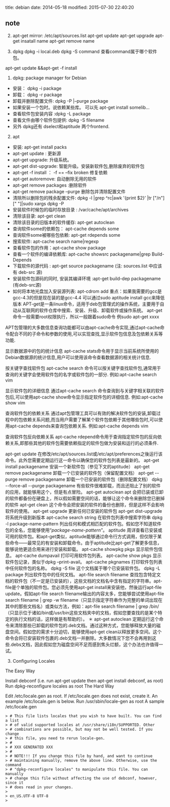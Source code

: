 title: debian
date: 2014-05-18
modified: 2015-07-30 22:40:20

## note
2. apt-get
    mirror: /etc/apt/sources.list
    apt-get update
    apt-get upgrade
    apt-get insatall name
    apt-get remove name

4. dpkg
dpkg -i local.deb
dpkg -S command 查看command属于哪个软件包。

apt-get update &&apt-get -f install 

1. dpkg: package manager for Debian
* 安装： dpkg -i package
* 卸载： dpkg -r package
* 卸载并删除配置文件: dpkg -P |–purge package
* 如果安装一个包时。说依赖某些库。 可以先 apt-get install somelib…
* 查看软件包安装内容 :dpkg -L package
* 查看文件由哪个软件包提供: dpkg -S filename
* 另外 dpkg还有 dselect和aptitude 两个frontend.
2. apt
* 安装: apt-get install packs
* apt-get update : 更新源
* apt-get upgrade: 升级系统。
* apt-get dist-upgrade: 智能升级。安装新软件包,删除废弃的软件包
* apt-get -f install ： -f == –fix broken 修复依赖
* apt-get autoremove: 自动删除无用的软件
* apt-get remove packages :删除软件
* apt-get remove package –purge 删除包并清除配置文件
* 清除所以删除包的残余配置文件: dpkg -l |grep ^rc|awk '{print $2}’ |tr ["/n"] [" "]|sudo xargs dpkg -P
* 安装软件时候包的临时存放目录 : /var/cache/apt/archives
* 清除该目录: apt-get clean
* 清除该目录的旧版本的软件缓存: apt-get autoclean
* 查询软件some的依赖包： apt-cache depends some
* 查询软件some被哪些包依赖: apt-get rdepends some
* 搜索软件: apt-cache search name|regexp
* 查看软件包的作用：apt-cache show package
* 查看一个软件的编译依赖库: apt-cache showsrc packagename|grep Build-Depends
* 下载软件的源代码 : apt-get source packagename (注: sources.list 中应该有 deb-src 源)
* 安装软件包源码的同时, 安装其编译环境 :apt-get build-dep packagename (有deb-src源)
* 如何将本地光盘加入安装源列表: apt-cdrom add
重点：如果我需要的gcc是gcc-4.3的但是现在装的是gcc-4.4
可以通过sudo aptitude install gcc来降低版本
APT-get是一条linux命令，适用于deb包管理式的操作系统，主要用于自动从互联网的软件仓库中搜索、安装、升级、卸载软件或操作系统。
apt-get命令一般需要root权限执行，所以一般跟着sudo命令
例sudo apt-get xxxx

APT包管理的大多数信息查询功能都可以由apt-cache命令实现,通过apt-cache命令配合不同的子命令和参数的使用,可以实现查找,显示软件包信息及包依赖关系等功能.

显示数据源中的包的统计信息
apt-cache stats命令用于显示当前系统所使用的Debian数据源的统计信息,用户可以使用该命令查看数据源的相关统计信息.

按关键字查找软件包
apt-cache search 命令可以按关键字查找软件包,通常用于查询的关键字会使用软件包的名字或软件包的一部分.
例如:apt-cache search vim

显示软件包的详细信息
通过apt-cache search 命令查询到与关键字相关联的软件包后,可以使用apt-cache show命令显示指定软件包的详细信息.
例如:apt-cache show vim

查询软件包的依赖关系
通过apt包管理工具可以有效的解决软件包的安装,卸载过程中的包依赖关系问题,而当用户需要了解某个软件包依赖于其他哪些包时,可以使用apt-cache depends来查询包依赖关系.
例如:apt-cache depends vim


查询软件包反向依赖关系
apt-cache rdepend命令用于查询指定软件包的反向依赖关系,即那些其他的软件包需要依赖指定的软件包做为安装和运行的必须条件.                                                                                               

apt-get update
在修改/etc/apt/sources.list或/etc/apt/preferences之後运行该命令。此外您需要定期运行这一命令以确保您的软件包列表是最新的。
apt-get install packagename
安装一个新软件包（参见下文的aptitude）
apt-get remove packagename
卸载一个已安装的软件包（保留配置文档）
apt-get --purge remove packagename
卸载一个已安装的软件包（删除配置文档）
dpkg --force-all --purge packagename
有些软件很难卸载，而且还阻止了别的软件的应用，就能够用这个，但是有点冒险。                            apt-get autoclean apt
会把已装或已卸的软件都备份在硬盘上，所以假如需要空间的话，能够让这个命令来删除您已删掉的软件
apt-get clean
这个命令会把安装的软件的备份也删除，但是这样不会影响软件的使用。
apt-get upgrade
更新任何已安装的软件包
apt-get dist-upgrade
将系统升级到新版本
apt-cache search string
在软件包列表中搜索字符串
dpkg -l package-name-pattern
列出任何和模式相匹配的软件包。假如您不知道软件包的全名，您能够使用“*package-name-pattern*”。
aptitude
周详查看已安装或可用的软件包。和apt-get类似，aptitude能够通过命令行方式调用，但仅限于某些命令——最常见的有安装和卸载命令。由于aptitude比apt-get了解更多信息，能够说他更适合用来进行安装和卸载。
apt-cache showpkg pkgs
显示软件包信息。
apt-cache dumpavail
打印可用软件包列表。
apt-cache show pkgs
显示软件包记录，类似于dpkg –print-avail。
apt-cache pkgnames
打印软件包列表中任何软件包的名称。
dpkg -S file
这个文档属于哪个已安装软件包。
dpkg -L package
列出软件包中的任何文档。
apt-file search filename
查找包含特定文档的软件包（不一定是已安装的），这些文档的文档名中含有指定的字符串。apt-file是个单独的软件包。您必须先使用apt-get install来安装他，然後运行apt-file update。假如apt-file search filename输出的内容太多，您能够尝试使用apt-file search filename | grep -w filename（只显示指定字符串作为完整的单词出现在其中的那些文档名）或类似方法，例如：apt-file search filename | grep /bin/（只显示位于诸如/bin或/usr/bin这些文档夹中的文档，假如您要查找的是某个特定的执行文档的话，这样做是有帮助的）。
＊ apt-get autoclean
定期运行这个命令来清除那些已卸载的软件包的.deb文档。通过这种方式，您能够释放大量的磁盘空间。假如您的需求十分迫切，能够使用apt-get clean以释放更多空间。这个命令会将已安装软件包裹的.deb文档一并删除。大多数情况下您不会再用到这些.debs文档，因此假如您为磁盘空间不足而感到焦头烂额，这个办法也许值得一试。



3. Configuring Locales

The Easy Way

Install debconf (i.e. run apt-get update then apt-get install debconf, as root)
Run dpkg-reconfigure locales as root
The Hard Way

Edit /etc/locale.gen as root. If /etc/locale.gen does not exist, create it. An example /etc/locale.gen is below.
Run /usr/sbin/locale-gen as root
A sample /etc/locale.gen

    > # This file lists locales that you wish to have built. You can find a list
    > # of valid supported locales at /usr/share/i18n/SUPPORTED. Other
    > # combinations are possible, but may not be well tested. If you change
    > # this file, you need to rerun locale-gen.
    > #
    > # XXX GENERATED XXX
    > #
    > # NOTE!!! If you change this file by hand, and want to continue
    > # maintaining manually, remove the above line. Otherwise, use the command
    > # "dpkg-reconfigure locales" to manipulate this file. You can manually
    > # change this file without affecting the use of debconf, however, since it
    > # does read in your changes.
    > 
    > en_US.UTF-8 UTF-8
    > 
